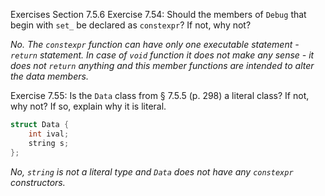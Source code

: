 Exercises Section 7.5.6
Exercise 7.54: Should the members of `Debug` that begin with `set_` be
declared as `constexpr`? If not, why not?

_No. The `constexpr` function can have only one executable statement - `return` statement. In case of `void` function it does not make any sense - it does not `return` anything and this member functions are intended to alter the data members._

Exercise 7.55: Is the `Data` class from § 7.5.5 (p. 298) a literal class? If
not, why not? If so, explain why it is literal.
```c++
struct Data {
    int ival;
    string s;
};
```

_No, `string` is not a literal type and `Data` does not have any `constexpr` constructors._